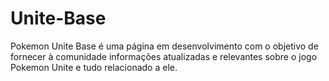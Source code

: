 # Unite-Base
Pokemon Unite Base é uma página em desenvolvimento com o objetivo de fornecer à comunidade informações atualizadas e relevantes sobre o jogo Pokemon Unite e tudo relacionado a ele.
